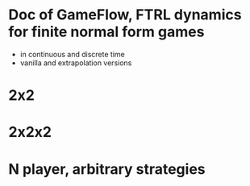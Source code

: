 # Doc of GameFlow, FTRL dynamics for finite normal form games
- in continuous and discrete time
- vanilla and extrapolation versions

# 2x2
# 2x2x2
# N player, arbitrary strategies

